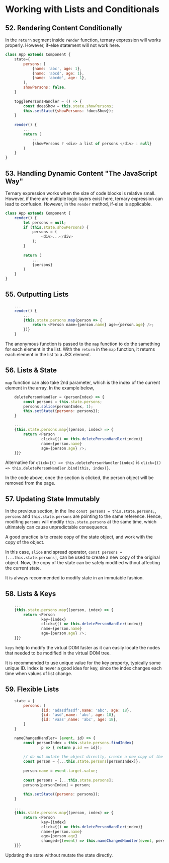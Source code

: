 # Working with Lists and Conditionals

## 52. Rendering Content Conditionally

In the `return` segment inside `render` function, ternary expression will works properly. However, if-else statement will not work here.

```javascript
class App extends Component {
	state={
		persons: [
			{name: 'abc', age: 1},
			{name: 'abcd', age: 1},
			{name: 'abcde', age: 1},
		],
		showPersons: false,
	}
	
	togglePersonsHandler = () => {
		const doesShow = this.state.showPersons;
		this.setState({showPersons: !doesShow});
	}
	
	render() {
		...
		return (
			...
			{showPersons ? <div> a list of persons </div> : null}
		)
	}
}
```

## 53. Handling Dynamic Content "The JavaScript Way"

Ternary expression works when the size of code blocks is relative small. However, if there are multiple logic layers exist here, ternary expression can lead to confusion. However, in the `render` method, if-else is applicable.

```javascript
class App extends Component {
	render() {
		let persons = null;
		if (this.state.showPersons) {
			persons = (
				<div>...</div>
			);
		}
		
		return (
			...
			{persons}
		)
	}
}
```

## 55. Outputting Lists

```javascript
	...
	render() {
		...
		{this.state.persons.map(person => {
			return <Person name={person.name} age={person.age} />;
		})}
	}
```

The anonymous function is passed to the `map` function to do the samething for each element in the list. With the `return` in the `map` function, it returns each element in the list to a JSX element.

## 56. Lists & State

`map` function can also take 2nd parameter, which is the index of the current element in the array. In the example below, 

```javascript
	deletePersonHandler = (personIndex) => {
		const persons = this.state.persons;
		persons.splice(personIndex, 1);
		this.setState({persons: persons});
	}

	...
	{this.state.persons.map{(person, index) => {
		return <Person 
				click={() => this.deletePersonHandler(index)} 
				name={person.name} 
				age={person.age} />;
	}}}
```

Alternative for `click={() => this.deletePersonHandler(index)` is `click={() => this.deletePersonHandler.bind(this, index)}`.

In the code above, once the section is clicked, the person object will be removed from the page.

## 57. Updating State Immutably

In the previous section, in the line `const persons = this.state.persons;`, `persons` and `this.state.persons` are pointing to the same reference. Hence, modifing `persons` will modify `this.state.persons` at the same time, which ultimately can cause unpredictable consequence.

A good practice is to create copy of the state object, and work with the copy of the object.

In this case, `slice` and spread operator, `const persons = [...this.state.persons]`, can be used to create a new copy of the original object. Now, the copy of the state can be safely modified without affecting the current state.

It is always recommended to modify state in an immutable fashion.

## 58. Lists & Keys

```javascript
	...
	{this.state.persons.map{(person, index) => {
		return <Person 
				key={index}
				click={() => this.deletePersonHandler(index)} 
				name={person.name} 
				age={person.age} />;
	}}}
```

`keys` help to modify the virtual DOM faster as it can easily locate the nodes that needed to be modified in the virtual DOM tree.

It is recommended to use unique value for the key property, typically some unique ID. Index is never a good idea for key, since the index changes each time when values of list change.

## 59. Flexible Lists

```javascript
	state = {
		persons: [
				{id: 'adasdfasdf',name: 'abc', age: 18},
				{id: 'asd',name: 'abc', age: 18},
				{id: 'vaas',name: 'abc', age: 18},
		]
	}

	nameChangedHandler= (event, id) => {
		const personIndex = this.state.persons.findIndex(
				p => { return p.id == id});
		
		// do not mutate the object directly, create a new copy of the object
		const person = {...this.state.persons[personIndex]};
		
		person.name = event.target.value;
		
		const persons = [...this.state.persons];
		persons[personIndex] = person;
		
		this.setState({persons: persons});
	}

	...
	{this.state.persons.map{(person, index) => {
		return <Person 
				key={index}
				click={() => this.deletePersonHandler(index)} 
				name={person.name} 
				age={person.age} 
				changed={(event) => this.nameChangedHandler(event, person.id)} />;
	}}}
```

Updating the state without mutate the state directly.
